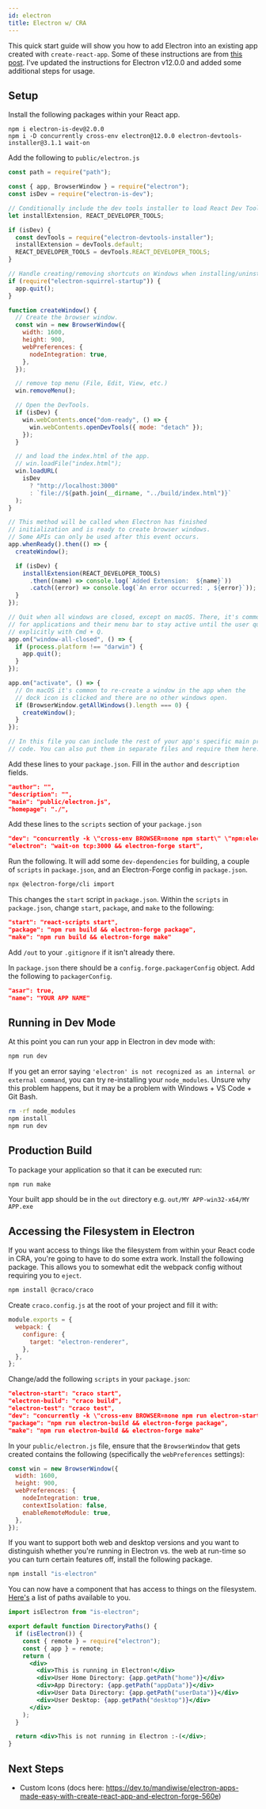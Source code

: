 ```yaml
---
id: electron
title: Electron w/ CRA
---
```


This quick start guide will show you how to add Electron into an existing app created with `create-react-app`. Some of these instructions are from [this post](https://dev.to/mandiwise/electron-apps-made-easy-with-create-react-app-and-electron-forge-560e). I've updated the instructions for Electron v12.0.0 and added some additional steps for usage.

## Setup

Install the following packages within your React app.

```
npm i electron-is-dev@2.0.0
npm i -D concurrently cross-env electron@12.0.0 electron-devtools-installer@3.1.1 wait-on
```

Add the following to `public/electron.js`

```js
const path = require("path");

const { app, BrowserWindow } = require("electron");
const isDev = require("electron-is-dev");

// Conditionally include the dev tools installer to load React Dev Tools
let installExtension, REACT_DEVELOPER_TOOLS;

if (isDev) {
  const devTools = require("electron-devtools-installer");
  installExtension = devTools.default;
  REACT_DEVELOPER_TOOLS = devTools.REACT_DEVELOPER_TOOLS;
}

// Handle creating/removing shortcuts on Windows when installing/uninstalling
if (require("electron-squirrel-startup")) {
  app.quit();
}

function createWindow() {
  // Create the browser window.
  const win = new BrowserWindow({
    width: 1600,
    height: 900,
    webPreferences: {
      nodeIntegration: true,
    },
  });

  // remove top menu (File, Edit, View, etc.)
  win.removeMenu();

  // Open the DevTools.
  if (isDev) {
    win.webContents.once("dom-ready", () => {
      win.webContents.openDevTools({ mode: "detach" });
    });
  }

  // and load the index.html of the app.
  // win.loadFile("index.html");
  win.loadURL(
    isDev
      ? "http://localhost:3000"
      : `file://${path.join(__dirname, "../build/index.html")}`
  );
}

// This method will be called when Electron has finished
// initialization and is ready to create browser windows.
// Some APIs can only be used after this event occurs.
app.whenReady().then(() => {
  createWindow();

  if (isDev) {
    installExtension(REACT_DEVELOPER_TOOLS)
      .then((name) => console.log(`Added Extension:  ${name}`))
      .catch((error) => console.log(`An error occurred: , ${error}`));
  }
});

// Quit when all windows are closed, except on macOS. There, it's common
// for applications and their menu bar to stay active until the user quits
// explicitly with Cmd + Q.
app.on("window-all-closed", () => {
  if (process.platform !== "darwin") {
    app.quit();
  }
});

app.on("activate", () => {
  // On macOS it's common to re-create a window in the app when the
  // dock icon is clicked and there are no other windows open.
  if (BrowserWindow.getAllWindows().length === 0) {
    createWindow();
  }
});

// In this file you can include the rest of your app's specific main process
// code. You can also put them in separate files and require them here.
```

Add these lines to your `package.json`. Fill in the `author` and `description` fields.

```json
"author": "",
"description": "",
"main": "public/electron.js",
"homepage": "./",
```

Add these lines to the `scripts` section of your `package.json`

```json
"dev": "concurrently -k \"cross-env BROWSER=none npm start\" \"npm:electron\"",
"electron": "wait-on tcp:3000 && electron-forge start",
```

Run the following. It will add some `dev-dependencies` for building, a couple of `scripts` in `package.json`, and an Electron-Forge config in `package.json`.

```bash
npx @electron-forge/cli import
```

This changes the `start` script in `package.json`. Within the `scripts` in `package.json`, change `start`, `package`, and `make` to the following:

```json
"start": "react-scripts start",
"package": "npm run build && electron-forge package",
"make": "npm run build && electron-forge make"
```

Add `/out` to your `.gitignore` if it isn't already there.

In `package.json` there should be a `config.forge.packagerConfig` object. Add the following to `packagerConfig`.

```json
"asar": true,
"name": "YOUR APP NAME"
```

## Running in Dev Mode

At this point you can run your app in Electron in dev mode with:

```bash
npm run dev
```

If you get an error saying `'electron' is not recognized as an internal or external command`, you can try re-installing your `node_modules`. Unsure why this problem happens, but it may be a problem with Windows + VS Code + Git Bash.

```bash
rm -rf node_modules
npm install
npm run dev
```

## Production Build

To package your application so that it can be executed run:

```bash
npm run make
```

Your built app should be in the `out` directory e.g. `out/MY APP-win32-x64/MY APP.exe`

## Accessing the Filesystem in Electron

If you want access to things like the filesystem from within your React code in CRA, you're going to have to do some extra work. Install the following package. This allows you to somewhat edit the webpack config without requiring you to `eject`.

```bash
npm install @craco/craco
```

Create `craco.config.js` at the root of your project and fill it with:

```js
module.exports = {
  webpack: {
    configure: {
      target: "electron-renderer",
    },
  },
};
```

Change/add the following `scripts` in your `package.json`:

```json
"electron-start": "craco start",
"electron-build": "craco build",
"electron-test": "craco test",
"dev": "concurrently -k \"cross-env BROWSER=none npm run electron-start\" \"npm:electron\"",
"package": "npm run electron-build && electron-forge package",
"make": "npm run electron-build && electron-forge make"
```

In your `public/electron.js` file, ensure that the `BrowserWindow` that gets created contains the following (specifically the `webPreferences` settings):

```js
const win = new BrowserWindow({
  width: 1600,
  height: 900,
  webPreferences: {
    nodeIntegration: true,
    contextIsolation: false,
    enableRemoteModule: true,
  },
});
```

If you want to support both web and desktop versions and you want to distinguish whether you're running in Electron vs. the web at run-time so you can turn certain features off, install the following package.

```bash
npm install "is-electron"
```

You can now have a component that has access to things on the filesystem. [Here's](https://github.com/electron/electron/blob/v1.1.0/docs/api/app.md#appgetpathname) a list of paths available to you.

```jsx
import isElectron from "is-electron";

export default function DirectoryPaths() {
  if (isElectron()) {
    const { remote } = require("electron");
    const { app } = remote;
    return (
      <div>
        <div>This is running in Electron!</div>
        <div>User Home Directory: {app.getPath("home")}</div>
        <div>App Directory: {app.getPath("appData")}</div>
        <div>User Data Directory: {app.getPath("userData")}</div>
        <div>User Desktop: {app.getPath("desktop")}</div>
      </div>
    );
  }

  return <div>This is not running in Electron :-(</div>;
}
```

## Next Steps

- Custom Icons (docs here: https://dev.to/mandiwise/electron-apps-made-easy-with-create-react-app-and-electron-forge-560e)
